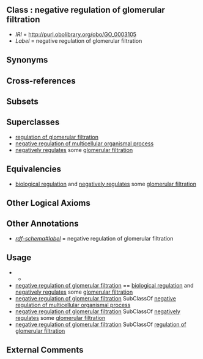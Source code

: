 
## Class : negative regulation of glomerular filtration

 * *IRI* = http://purl.obolibrary.org/obo/GO_0003105
 * *Label* = negative regulation of glomerular filtration

## Synonyms


## Cross-references


## Subsets


## Superclasses

 * [regulation of glomerular filtration](../../GO/93/GO_0003093.md)
 * [negative regulation of multicellular organismal process](../../GO/41/GO_0051241.md)
 * [negatively regulates](../../RO/12/RO_0002212.md) some [glomerular filtration](../../GO/94/GO_0003094.md)

## Equivalencies

 * [biological regulation](../../GO/07/GO_0065007.md) and [negatively regulates](../../RO/12/RO_0002212.md) some [glomerular filtration](../../GO/94/GO_0003094.md)

## Other Logical Axioms


## Other Annotations

 * *[rdf-schema#label](../../el/rdf-schema#label.md)* = negative regulation of glomerular filtration

## Usage

 * -
 * [negative regulation of glomerular filtration](../../GO/05/GO_0003105.md) == [biological regulation](../../GO/07/GO_0065007.md) and [negatively regulates](../../RO/12/RO_0002212.md) some [glomerular filtration](../../GO/94/GO_0003094.md)
 * [negative regulation of glomerular filtration](../../GO/05/GO_0003105.md) SubClassOf [negative regulation of multicellular organismal process](../../GO/41/GO_0051241.md)
 * [negative regulation of glomerular filtration](../../GO/05/GO_0003105.md) SubClassOf [negatively regulates](../../RO/12/RO_0002212.md) some [glomerular filtration](../../GO/94/GO_0003094.md)
 * [negative regulation of glomerular filtration](../../GO/05/GO_0003105.md) SubClassOf [regulation of glomerular filtration](../../GO/93/GO_0003093.md)

## External Comments

